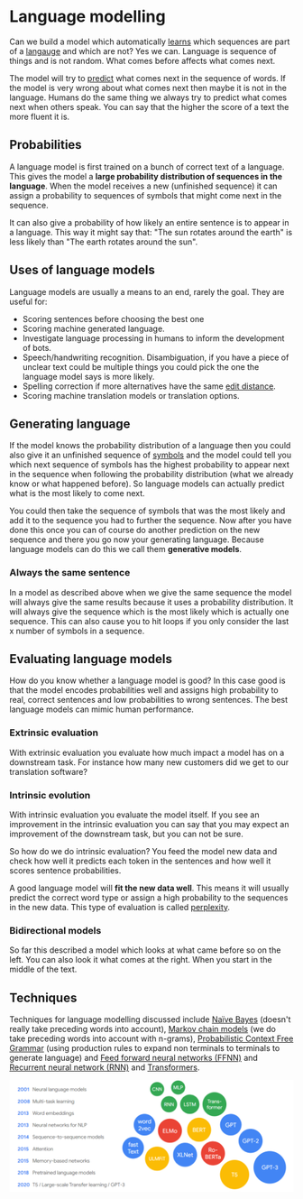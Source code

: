 # Language modelling
Can we build a model which automatically [learns](../Other/Learning.md) which sequences are part of a [langauge](../Languages/Languages.md) and which are not?  Yes we can. Language is sequence of things and is not random. What comes before affects what comes next. 

The model will try to [predict](../Prediction.md) what comes next in the sequence of words. If the model is very wrong about what comes next then maybe it is not in the language. Humans do the same thing we always try to predict what comes next when others speak. You can say that the higher the score of a text the more fluent it is.

## Probabilities 
A language model is first trained on a bunch of correct text of a language. This gives the model a **large probability distribution of sequences in the language**. When the model receives a new (unfinished sequence) it can assign a probability to sequences of symbols that might come next in the sequence.  

It can also give a probability of how likely an entire sentence is to appear in a language. This way it might say that: "The sun rotates around the earth" is less likely than "The earth rotates around the sun".

## Uses of language models 

Language models are usually a means to an end, rarely the goal. They are useful for:
- Scoring sentences before choosing the best one
- Scoring machine generated language.
- Investigate language processing in humans to inform the development of bots.
- Speech/handwriting recognition. Disambiguation, if you have a piece of unclear text could be multiple things you could pick the one the language model says is more likely. 
- Spelling correction if more alternatives have the same [edit distance](../Languages/Edit%20distance.md).
- Scoring machine translation models or translation options. 

## Generating language
If the model knows the probability distribution of a language then you could also give it an unfinished sequence of [symbols](../Data/Symbol.md) and the model could tell you which next sequence of symbols has the highest probability to appear next in the sequence when following the probability distribution (what we already know or what happened before). So language models can actually predict what is the most likely to come next. 

You could then take the sequence of symbols that was the most likely and add it to the sequence you had to further the sequence. Now after you have done this once you can of course do another prediction on the new sequence and there you go now your generating language. Because language models can do this we call them **generative models**. 

### Always the same sentence
In a model as described above when we give the same sequence the model will always give the same results because it uses a probability distribution. It will always give the sequence which is the most likely which is actually one sequence. This can also cause you to hit loops if you only consider the last x number of symbols in a sequence. 

## Evaluating language models 
How do you know whether a language model is good? In this case good is that the model encodes probabilities well and assigns high probability to real, correct sentences and low probabilities to wrong sentences. The best language models can mimic human performance. 

### Extrinsic evaluation
With extrinsic evaluation you evaluate how much impact a model has on a downstream task. For instance how many new customers did we get to our translation software? 

 ### Intrinsic evolution
 With intrinsic evaluation you evaluate the model itself. If you see an improvement in the intrinsic evaluation you can say that you may expect an improvement of the downstream task, but you can not be sure. 
 
 So how do we do intrinsic evaluation? You feed the model new data and check how well it predicts each token in the sentences and how well it scores sentence probabilities. 
 
 A good language model will **fit the new data well**. This means it will usually predict the correct word type or assign a high probability to the sequences in the new data. This type of evaluation is called [perplexity](perplexity.md). 
 
 ### Bidirectional models 
 
 So far this described a model which looks at what came before so on the left. You can also look it what comes at the right. When you start in the middle of the text. 


## Techniques 
Techniques for language modelling discussed include [Naïve Bayes](../Classification/Native%20baiyes/Naïve%20Bayes%20Classifier.md) (doesn't really take preceding words into account), [Markov chain models](Markov%20models.md) (we do take preceding words into account with n-grams), [Probabilistic Context Free Grammar](../Languages/Probabilistic%20Context%20Free%20Grammar.md) (using production rules to expand non terminals to terminals to generate language) and [Feed forward neural networks (FFNN)](Feed%20forward%20neural%20networks%20(FFNN).md) and [Recurrent neural network (RNN)](Recurrent%20neural%20network%20(RNN).md) and [Transformers](Transformers.md). 


![Language modeling progression](../images/Pasted%20image%2020220605011349.png)